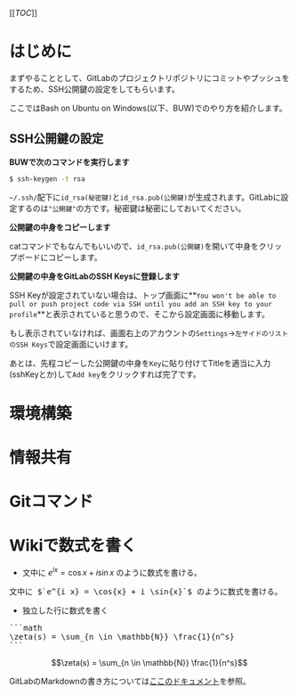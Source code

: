 [[_TOC_]]

# はじめに

まずやることとして、GitLabのプロジェクトリポジトリにコミットやプッシュをするため、SSH公開鍵の設定をしてもらいます。

ここではBash on Ubuntu on Windows(以下、BUW)でのやり方を紹介します。

## SSH公開鍵の設定

**BUWで次のコマンドを実行します**

```bash
$ ssh-keygen -t rsa
```

`~/.ssh/`配下に`id_rsa(秘密鍵)`と`id_rsa.pub(公開鍵)`が生成されます。GitLabに設定するのは`"公開鍵"`の方です。秘密鍵は秘密にしておいてください。

**公開鍵の中身をコピーします**

catコマンドでもなんでもいいので、`id_rsa.pub(公開鍵)`を開いて中身をクリップボードにコピーします。

**公開鍵の中身をGitLabのSSH Keysに登録します**

SSH Keyが設定されていない場合は、トップ画面に**`You won't be able to pull or push project code via SSH until you add an SSH key to your profile`**と表示されていると思うので、そこから設定画面に移動します。

もし表示されていなければ、画面右上のアカウントの`Settings`→`左サイドのリストのSSH Keys`で設定画面にいけます。

あとは、先程コピーした公開鍵の中身を`Key`に貼り付けてTitleを適当に入力(sshKeyとか)して`Add key`をクリックすれば完了です。

# 環境構築

# 情報共有

# Gitコマンド

# Wikiで数式を書く

* 文中に $`e^{i x} = \cos{x} + i \sin{x}`$ のように数式を書ける。
<pre>
文中に $`e^{i x} = \cos{x} + i \sin{x}`$ のように数式を書ける。
</pre>

* 独立した行に数式を書く
<pre>
```math
\zeta(s) = \sum_{n \in \mathbb{N}} \frac{1}{n^s}
```
</pre>
```math
\zeta(s) = \sum_{n \in \mathbb{N}} \frac{1}{n^s}
```

GitLabのMarkdownの書き方については[ここのドキュメント](https://docs.gitlab.com/ee/user/markdown.html)を参照。